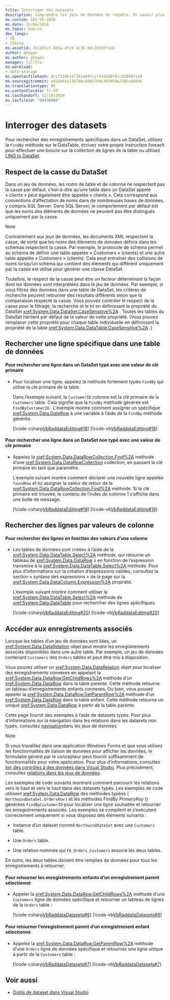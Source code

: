 ```yaml
---
title: Interroger des datasets
description: Comprendre les jeux de données de requête. En savoir plus sur le respect de la casse du jeu de données. Rechercher une ligne spécifique dans une table de données, Rechercher des lignes par valeurs de colonne et accéder aux enregistrements associés.
ms.custom: SEO-VS-2020
ms.date: 11/04/2016
ms.topic: how-to
dev_langs:
- VB
- CSharp
ms.assetid: 7b1a91cf-8b5a-4fc0-ac36-0dc2d336fa1b
author: ghogen
ms.author: ghogen
manager: jillfra
ms.workload:
- data-storage
ms.openlocfilehash: 8ccf228b147301eb9fccf41da98f8cc5204971a9
ms.sourcegitcommit: ed26b6e313b766c4d92764c303954e2385c6693e
ms.translationtype: MT
ms.contentlocale: fr-FR
ms.lasthandoff: 11/10/2020
ms.locfileid: "94436066"
---
```

# <a name="query-datasets"></a>Interroger des datasets
Pour rechercher des enregistrements spécifiques dans un DataSet, utilisez la `FindBy` méthode sur le DataTable, écrivez votre propre instruction foreach pour effectuer une boucle sur la collection de lignes de la table ou utilisez [LINQ to DataSet](/dotnet/framework/data/adonet/linq-to-dataset).

## <a name="dataset-case-sensitivity"></a>Respect de la casse du DataSet
Dans un jeu de données, les noms de table et de colonne ne respectent pas la casse par défaut, c’est-à-dire qu’une table dans un DataSet appelé « clients » peut également être appelée « clients ». Cela correspond aux conventions d’affectation de noms dans de nombreuses bases de données, y compris SQL Server. Dans SQL Server, le comportement par défaut est que les noms des éléments de données ne peuvent pas être distingués uniquement par la casse.

> [!NOTE]
> Contrairement aux jeux de données, les documents XML respectent la casse, de sorte que les noms des éléments de données définis dans les schémas respectent la casse. Par exemple, le protocole de schéma permet au schéma de définir une table appelée « Customers » (clients) et une autre table appelée « Customers » (clients). Cela peut entraîner des collisions de noms lorsqu’un schéma qui contient des éléments qui diffèrent uniquement par la casse est utilisé pour générer une classe DataSet.

Toutefois, le respect de la casse peut être un facteur déterminant la façon dont les données sont interprétées dans le jeu de données. Par exemple, si vous filtrez des données dans une table de DataSet, les critères de recherche peuvent retourner des résultats différents selon que la comparaison respecte la casse. Vous pouvez contrôler le respect de la casse pour le filtrage, la recherche et le tri en définissant la propriété du DataSet <xref:System.Data.DataSet.CaseSensitive%2A> . Toutes les tables du DataSet héritent par défaut de la valeur de cette propriété. (Vous pouvez remplacer cette propriété pour chaque table individuelle en définissant la propriété de la table <xref:System.Data.DataTable.CaseSensitive%2A> .)

## <a name="locate-a-specific-row-in-a-data-table"></a>Rechercher une ligne spécifique dans une table de données

#### <a name="to-find-a-row-in-a-typed-dataset-with-a-primary-key-value"></a>Pour rechercher une ligne dans un DataSet typé avec une valeur de clé primaire

- Pour localiser une ligne, appelez la méthode fortement typée `FindBy` qui utilise la clé primaire de la table.

     Dans l’exemple suivant, la `CustomerID` colonne est la clé primaire de la `Customers` table. Cela signifie que la `FindBy` méthode générée est `FindByCustomerID` . L’exemple montre comment assigner un spécifique <xref:System.Data.DataRow> à une variable à l’aide de la `FindBy` méthode générée.

     [!code-csharp[VbRaddataEditing#18](../data-tools/codesnippet/CSharp/query-datasets_1.cs)]
     [!code-vb[VbRaddataEditing#18](../data-tools/codesnippet/VisualBasic/query-datasets_1.vb)]

#### <a name="to-find-a-row-in-an-untyped-dataset-with-a-primary-key-value"></a>Pour rechercher une ligne dans un DataSet non typé avec une valeur de clé primaire

- Appelez la <xref:System.Data.DataRowCollection.Find%2A> méthode d’une <xref:System.Data.DataRowCollection> collection, en passant la clé primaire en tant que paramètre.

     L’exemple suivant montre comment déclarer une nouvelle ligne appelée `foundRow` et lui assigner la valeur de retour de la <xref:System.Data.DataRowCollection.Find%2A> méthode. Si la clé primaire est trouvée, le contenu de l’index de colonne 1 s’affiche dans une boîte de message.

     [!code-csharp[VbRaddataEditing#19](../data-tools/codesnippet/CSharp/query-datasets_2.cs)]
     [!code-vb[VbRaddataEditing#19](../data-tools/codesnippet/VisualBasic/query-datasets_2.vb)]

## <a name="find-rows-by-column-values"></a>Rechercher des lignes par valeurs de colonne

#### <a name="to-find-rows-based-on-the-values-in-any-column"></a>Pour rechercher des lignes en fonction des valeurs d’une colonne

- Les tables de données sont créées à l’aide de la <xref:System.Data.DataTable.Select%2A> méthode, qui retourne un tableau de <xref:System.Data.DataRow> s en fonction de l’expression transmise à la <xref:System.Data.DataTable.Select%2A> méthode. Pour plus d’informations sur la création d’expressions valides, consultez la section « syntaxe des expressions » de la page sur la <xref:System.Data.DataColumn.Expression%2A> propriété.

     L’exemple suivant montre comment utiliser la <xref:System.Data.DataTable.Select%2A> méthode de <xref:System.Data.DataTable> pour rechercher des lignes spécifiques.

     [!code-csharp[VbRaddataEditing#20](../data-tools/codesnippet/CSharp/query-datasets_3.cs)]
     [!code-vb[VbRaddataEditing#20](../data-tools/codesnippet/VisualBasic/query-datasets_3.vb)]

## <a name="access-related-records"></a>Accéder aux enregistrements associés
Lorsque les tables d’un jeu de données sont liées, un <xref:System.Data.DataRelation> objet peut rendre les enregistrements associés disponibles dans une autre table. Par exemple, un jeu de données contenant `Customers` des `Orders` tables et peut être mis à disposition.

Vous pouvez utiliser un <xref:System.Data.DataRelation> objet pour localiser des enregistrements connexes en appelant la <xref:System.Data.DataRow.GetChildRows%2A> méthode d’un <xref:System.Data.DataRow> dans la table parente. Cette méthode retourne un tableau d’enregistrements enfants connexes. Ou bien, vous pouvez appeler la <xref:System.Data.DataRow.GetParentRow%2A> méthode d’un <xref:System.Data.DataRow> dans la table enfant. Cette méthode retourne un unique <xref:System.Data.DataRow> à partir de la table parente.

Cette page fournit des exemples à l’aide de datasets typés. Pour plus d’informations sur la navigation dans les relations dans les datasets non typés, consultez [navigation](/dotnet/framework/data/adonet/dataset-datatable-dataview/navigating-datarelations)dans les jeux de données.

> [!NOTE]
> Si vous travaillez dans une application Windows Forms et que vous utilisez les fonctionnalités de liaison de données pour afficher les données, le formulaire généré par le concepteur peut fournir suffisamment de fonctionnalités pour votre application. Pour plus d’informations, consultez [lier des contrôles à des données dans Visual Studio](../data-tools/bind-controls-to-data-in-visual-studio.md). Plus précisément, consultez [relations dans les jeux de données](relationships-in-datasets.md).

Les exemples de code suivants montrent comment parcourir les relations vers le haut et vers le haut dans des datasets typés. Les exemples de code utilisent <xref:System.Data.DataRow> des méthodes typées ( `NorthwindDataSet.OrdersRow` ) et les méthodes FindBy *PrimaryKey* () générées `FindByCustomerID` pour localiser une ligne souhaitée et retourner les enregistrements associés. Les exemples se compilent et s’exécutent correctement uniquement si vous disposez des éléments suivants :

- Instance d’un dataset nommé `NorthwindDataSet` avec une `Customers` table.

- Une `Orders` table.

- Une relation nommée qui `FK_Orders_Customers` associe les deux tables.

En outre, les deux tables doivent être remplies de données pour tous les enregistrements à retourner.

#### <a name="to-return-the-child-records-of-a-selected-parent-record"></a>Pour retourner les enregistrements enfants d’un enregistrement parent sélectionné

- Appeler la <xref:System.Data.DataRow.GetChildRows%2A> méthode d’une `Customers` ligne de données spécifique et retourner un tableau de lignes de la `Orders` table :

     [!code-csharp[VbRaddataDatasets#6](../data-tools/codesnippet/CSharp/query-datasets_4.cs)]
     [!code-vb[VbRaddataDatasets#6](../data-tools/codesnippet/VisualBasic/query-datasets_4.vb)]

#### <a name="to-return-the-parent-record-of-a-selected-child-record"></a>Pour retourner l’enregistrement parent d’un enregistrement enfant sélectionné

- Appelez la <xref:System.Data.DataRow.GetParentRow%2A> méthode d’une `Orders` ligne de données spécifique et retournez une ligne unique à partir de la `Customers` table :

     [!code-csharp[VbRaddataDatasets#7](../data-tools/codesnippet/CSharp/query-datasets_5.cs)]
     [!code-vb[VbRaddataDatasets#7](../data-tools/codesnippet/VisualBasic/query-datasets_5.vb)]

## <a name="see-also"></a>Voir aussi

- [Outils de dataset dans Visual Studio](../data-tools/dataset-tools-in-visual-studio.md)

